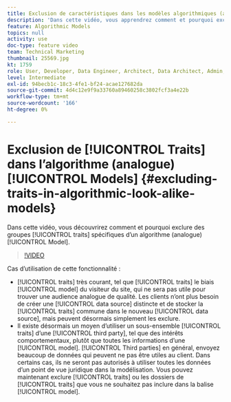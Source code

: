 ```yaml
---
title: Exclusion de caractéristiques dans les modèles algorithmiques (analogue)
description: 'Dans cette vidéo, vous apprendrez comment et pourquoi exclure des caractéristiques (ou groupes de) spécifiques d’un modèle algorithmique (analogue). '
feature: Algorithmic Models
topics: null
activity: use
doc-type: feature video
team: Technical Marketing
thumbnail: 25569.jpg
kt: 1759
role: User, Developer, Data Engineer, Architect, Data Architect, Admin, Leader
level: Intermediate
exl-id: 94becb1c-18c3-4fe1-bf24-acae127682da
source-git-commit: 4d4c12e9f9a33760a89460258c3802fcf3a4e22b
workflow-type: tm+mt
source-wordcount: '166'
ht-degree: 0%

---
```


# Exclusion de [!UICONTROL Traits] dans l’algorithme (analogue) [!UICONTROL Models] {#excluding-traits-in-algorithmic-look-alike-models}

Dans cette vidéo, vous découvrirez comment et pourquoi exclure des groupes [!UICONTROL traits] spécifiques d’un algorithme (analogue) [!UICONTROL Model].

>[!VIDEO](https://video.tv.adobe.com/v/25569/?quality=12)

Cas d’utilisation de cette fonctionnalité :

* [!UICONTROL traits] très courant, tel que [!UICONTROL traits] le biais [!UICONTROL model] du visiteur du site, qui ne sera pas utile pour trouver une audience analogue de qualité. Les clients n’ont plus besoin de créer une [!UICONTROL data source] distincte et de stocker la [!UICONTROL traits] commune dans le nouveau [!UICONTROL data source], mais peuvent désormais simplement les exclure.
* Il existe désormais un moyen d’utiliser un sous-ensemble [!UICONTROL traits] d’une [!UICONTROL third party], tel que des intérêts comportementaux, plutôt que toutes les informations d’une [!UICONTROL model]. [!UICONTROL Third parties] en général, envoyez beaucoup de données qui peuvent ne pas être utiles au client. Dans certains cas, ils ne seront pas autorisés à utiliser toutes les données d’un point de vue juridique dans la modélisation. Vous pouvez maintenant exclure [!UICONTROL traits] ou les dossiers de [!UICONTROL traits] que vous ne souhaitez pas inclure dans la balise [!UICONTROL model].
